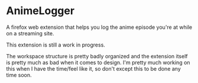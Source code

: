 # AnimeLogger
A firefox web extension that helps you log the anime episode you're at while on a streaming site.

This extension is still a work in progress. 

The workspace structure is pretty badly organized and the extension itself is pretty much as bad when it comes to design.
I'm pretty much working on this when I have the time/feel like it, so don't except this to be done any time soon.

